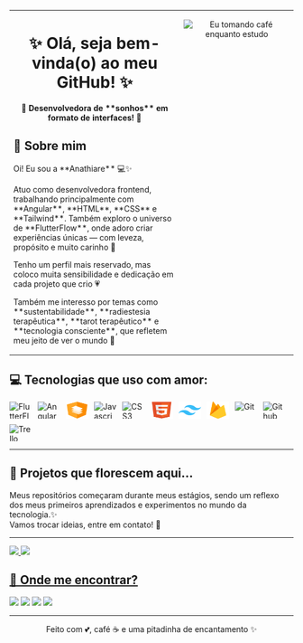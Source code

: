 <table border="0"> 
  <tr>
    <td valign="top" width="60%">
      <h1 align="center">✨ Olá, seja bem-vinda(o) ao meu GitHub! ✨</h1>
      <p align="center">
        <b>🌸 Desenvolvedora de **sonhos** em formato de interfaces! 🌸</b>
      </p>
      <h2>🌷 Sobre mim</h2>
      <p>Oi! Eu sou a **Anathiare** 💻✨</p>
      <p>Atuo como desenvolvedora frontend, trabalhando principalmente com **Angular**, **HTML**, **CSS** e **Tailwind**. Também exploro o universo de **FlutterFlow**, onde adoro criar experiências únicas — com leveza, propósito e muito carinho 🦋</p>
      <p>Tenho um perfil mais reservado, mas coloco muita sensibilidade e dedicação em cada projeto que crio 💗</p>
      <p>Também me interesso por temas como **sustentabilidade**, **radiestesia terapêutica**, **tarot terapêutico** e **tecnologia consciente**, que refletem meu jeito de ver o mundo 🌱</p>
      
   <td valign="top" width="40%">
      <p align="center">
        <img src="https://gifdb.com/images/high/lofi-coffee-laptop-bed-working-rc8j21p2rnwrz71s.gif" width="300" alt="Eu tomando café enquanto estudo">
      </p>
    </td>
  </tr>
</table>

## 💻 Tecnologias que uso com amor:

<div style="display: flex; gap: 10px; flex-wrap: wrap;">
   
  <img align="center" alt="FlutterFlow" height="30" width="40"  src="https://docs.flutterflow.io/logos/logoMark_outlinePrimary_transparent.svg">
  <img align="center" alt="Angular" height="30" width="40"  src="https://icongr.am/devicon/angularjs-original.svg?size=128&color=currentColor">
  <img align="center" alt="Angular Material" height="30" width="40"  src="https://raw.githubusercontent.com/devicons/devicon/ca28c779441053191ff11710fe24a9e6c23690d6/icons/angularmaterial/angularmaterial-original.svg">
  <img align="center" alt="Javascript" height="30" width="40"  src="https://icongr.am/devicon/javascript-original.svg?size=128&color=currentColor">
  <img align="center" alt="CSS3" height="30" width="40"  src="https://icongr.am/devicon/css3-original.svg?size=128&color=currentColor">
  <img align="center" alt="HTML5" height="30" width="40" src="https://raw.githubusercontent.com/devicons/devicon/master/icons/html5/html5-original.svg">
  <img align="center" alt="TailWind Css" height="30" width="40"  src="https://raw.githubusercontent.com/devicons/devicon/ca28c779441053191ff11710fe24a9e6c23690d6/icons/tailwindcss/tailwindcss-original.svg">
  <img align="center" alt="Firebase" height="30" width="40"  src="https://raw.githubusercontent.com/devicons/devicon/ca28c779441053191ff11710fe24a9e6c23690d6/icons/firebase/firebase-original.svg">
  <img align="center" alt="Git" height="30" width="40"  src="https://icongr.am/devicon/git-plain.svg?size=128&color=currentColor">
  <img align="center" alt="Github" height="30" width="40"  src="https://icongr.am/devicon/github-original.svg?size=128&color=currentColor">
  <img align="center" alt="Trello" height="30" width="40"  src="https://icongr.am/devicon/trello-plain.svg?size=128&color=currentColor">

</div>

---

## 🌸 Projetos que florescem aqui...

Meus repositórios começaram durante meus estágios, sendo um reflexo dos meus primeiros aprendizados e experimentos no mundo da tecnologia.✨  
Vamos trocar ideias, entre em contato! 💬

---
<div>
   <a href="https://github.com/anathiare">
   <img height="165em" src="https://github-readme-stats.vercel.app/api?username=anathiare&show_icons=true&theme=omni&include_all_commits=true&count_private=true"/>
   <img height="165em" src="https://github-readme-stats.vercel.app/api/top-langs/?username=anathiare&layout=compact&langs_count=6&theme=omni"/>

</div>
 
## 💌 Onde me encontrar?
<div> 
  <a href="https://www.youtube.com/" target="_blank"><img src="https://img.shields.io/badge/YouTube-FF0000?style=for-the-badge&logo=youtube&logoColor=white" target="_blank"></a>
  <a href="https://instagram.com/anathiare" target="_blank"><img src="https://img.shields.io/badge/-Instagram-%23E4405F?style=for-the-badge&logo=instagram&logoColor=white" target="_blank"></a>
  <a href = "mailto:anathiare@gmail.com"><img src="https://img.shields.io/badge/-Gmail-%23333?style=for-the-badge&logo=gmail&logoColor=white" target="_blank"></a>
  <a href="https://www.linkedin.com/in/anathiare" target="_blank"><img src="https://img.shields.io/badge/-LinkedIn-%230077B5?style=for-the-badge&logo=linkedin&logoColor=white" target="_blank"></a> 

</div>

---

<p align="center">
  Feito com 💕, café ☕ e uma pitadinha de encantamento ✨
</p>

